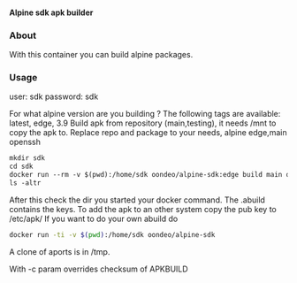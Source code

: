 #### Alpine sdk apk builder

### About

With this container you can build alpine packages.

### Usage

user:     sdk
password: sdk

For what alpine version are you building ?
The following tags are available: latest, edge, 3.9
Build apk from repository (main,testing), it needs /mnt to copy the apk to.
Replace repo and package to your needs, alpine edge,main openssh
```Dockerfile
mkdir sdk
cd sdk
docker run --rm -v $(pwd):/home/sdk oondeo/alpine-sdk:edge build main openssh
ls -altr
```
After this check the dir you started your docker command.
The .abuild contains the keys. To add the apk to an other
system copy the pub key to /etc/apk/
If you want to do your own abuild do
```bash
docker run -ti -v $(pwd):/home/sdk oondeo/alpine-sdk
```
A clone of aports is in /tmp.

With -c param overrides checksum of APKBUILD


